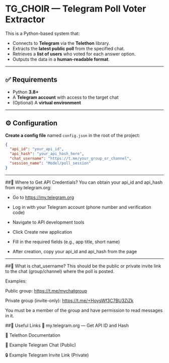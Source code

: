 
# TG_CHOIR — Telegram Poll Voter Extractor

This is a Python-based system that:

- Connects to **Telegram** via the **Telethon** library.
- Extracts the **latest public poll** from the specified chat.
- Retrieves a **list of users** who voted for each answer option.
- Outputs the data in a **human-readable format**.

---

## ✅ Requirements

- Python **3.8+**
- A **Telegram account** with access to the target chat
- (Optional) A **virtual environment**

---

## ⚙️ Configuration
**Create a config file** named `config.json` in the root of the project:

```json
{
  "api_id": "your_api_id",
  "api_hash": "your_api_hash_here",
  "chat_username": "https://t.me/your_group_or_channel", 
  "session_name": "Model/poll_session"
}
```
---

##🔑 Where to Get API Credentials?
You can obtain your api_id and api_hash from my.telegram.org:

 - Go to https://my.telegram.org

 - Log in with your Telegram account (phone number and verification code)

 - Navigate to API development tools

 - Click Create new application

 - Fill in the required fields (e.g., app title, short name)

 - After creation, copy your api_id and api_hash from the page

---

##🧭 What is chat_username?
This should be the public or private invite link to the chat (group/channel) where the poll is posted.

Examples:

Public group: https://t.me/mychatgroup

Private group (invite-only): https://t.me/+HoysWf3C7BU3ZjZk

You must be a member of the group and have permission to read messages in it.

##📎 Useful Links
🔑 my.telegram.org — Get API ID and Hash

📘 Telethon Documentation

💬 Example Telegram Chat (Public)

🔒 Example Telegram Invite Link (Private)
